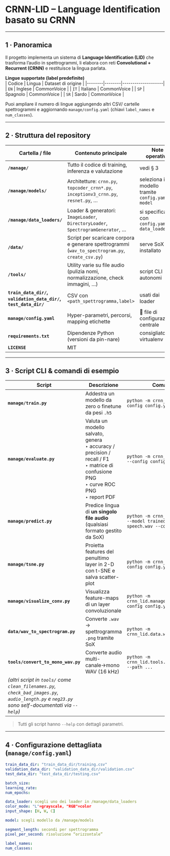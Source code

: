 # CRNN-LID – Language Identification basato su CRNN  

---

## 1 · Panoramica
Il progetto implementa un sistema di **Language Identification (LID)** che trasforma l’audio in spettrogrammi, li elabora con reti **Convolutional + Recurrent (CRNN)** e restituisce la lingua parlata.

**Lingue supportate (label predefinite)**  
| Codice | Lingua | Dataset di origine |
|--------|--------|--------------------|
| `EN`   | Inglese | CommonVoice |
| `IT`   | Italiano | CommonVoice |
| `SP`   | Spagnolo | CommonVoice |
| `SR`   | Sardo | CommonVoice |

Puoi ampliare il numero di lingue aggiungendo altri CSV/ cartelle spettrogrammi e aggiornando `manage/config.yaml` (chiavi `label_names` e `num_classes`).

---

## 2 · Struttura del repository

| Cartella / file                                                 | Contenuto principale | Note operative |
|-----------------------------------------------------------------|----------------------|----------------|
| **`/manage/`**                                                  | Tutto il codice di training, inferenza e valutazione | vedi § 3 |
| **`/manage/models/`**                                           | Architetture: `crnn.py`, `topcoder_crnn*.py`, `inceptionv3_crnn.py`, `resnet.py`, … | seleziona il modello tramite `config.yaml → model` |
| **`/manage/data_loaders/`**                                     | Loader & generatori: `ImageLoader`, `DirectoryLoader`, `SpectrogramGenerator`, … | si specifica con `config.yaml → data_loader` |
| **`/data/`**                                                    | Script per scaricare corpora e generare spettrogrammi (`wav_to_spectrogram.py`, `create_csv.py`) | serve SoX installato |
| **`/tools/`**                                                   | Utility varie su file audio (pulizia nomi, normalizzazione, check immagini, …) | script CLI autonomi |
| **`train_data_dir/`, `validation_data_dir/`, `test_data_dir/`** | CSV con `<path_spettrogramma,label>` | usati dai loader |
| **`manage/config.yaml`**                                        | Hyper-parametri, percorsi, mapping etichette | 🔑 file di configurazione centrale |
| **`requirements.txt`**                                          | Dipendenze Python (versioni da pin-nare) | consigliato virtualenv |
| **`LICENSE`**                                                   | MIT | |

---

## 3 · Script CLI & comandi di esempio

| Script                                                                                                                                           | Descrizione | Comando base                                                                                         |
|--------------------------------------------------------------------------------------------------------------------------------------------------|-------------|------------------------------------------------------------------------------------------------------|
| **`manage/train.py`**                                                                                                                            | Addestra un modello da zero o finetune da pesi `.h5`  | `python -m crnn_lid.manage.train --config config.yaml`                                               |
| **`manage/evaluate.py`**                                                                                                                         | Valuta un modello salvato, genera <br>‣ accuracy / precision / recall / F1<br>‣ matrice di confusione PNG<br>‣ curve ROC PNG<br>‣ report PDF | `python -m crnn_lid.manage.evaluate --config config.yaml [--testset]`                                |
| **`manage/predict.py`**                                                                                                                          | Predice lingua di **un singolo file audio** (qualsiasi formato gestito da SoX) | `python -m crnn_lid.manage.predict --model trained_model.h5 --input speech.wav --config config.yaml` |
| **`manage/tsne.py`**                                                                                                                             | Proietta features del penultimo layer in 2-D con t-SNE e salva scatter-plot | `python -m crnn_lid.manage.tsne --config config.yaml`                                                |
| **`manage/visualize_conv.py`**                                                                                                                   | Visualizza feature-maps di un layer convoluzionale | `python -m crnn_lid.manage.visualize_conv --config config.yaml`                                      |
| **`data/wav_to_spectrogram.py`**                                                                                                                 | Converte `.wav` → spettrogramma `.png` tramite SoX | `python -m crnn_lid.data.wav_to_spectrogram`                                                         |
| **`tools/convert_to_mono_wav.py`**                                                                                                               | Converte audio multi-canale→mono WAV (16 kHz) | `python -m crnn_lid.tools.convert_to_mono_wav --path ...`                                            |
| *(altri script in `tools/` come `clean_filenames.py`, `check_bad_images.py`, `audio_length.py` e `neg23.py` sono self-documentati via `--help`)* | |                                                                                                      |

> Tutti gli script hanno `--help` con dettagli parametri.

---

## 4 · Configurazione dettagliata (`manage/config.yaml`)

```yaml
train_data_dir: "train_data_dir/training.csv" 
validation_data_dir: "validation_data_dir/validation.csv"
test_data_dir: "test_data_dir/testing.csv"

batch_size: 
learning_rate: 
num_epochs:

data_loader: scegli uno dei loader in /manage/data_loaders
color_mode: "L"=grayscale, "RGB"=color
input_shape: [H, W, C]

model: scegli modello da /manage/models

segment_length: secondi per spettrogramma
pixel_per_second: risoluzione “orizzontale”

label_names: 
num_classes: